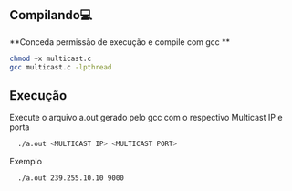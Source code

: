 ## Compilando:computer:
**Conceda permissão de execução e compile com gcc **
```bash
chmod +x multicast.c
gcc multicast.c -lpthread

```
## Execução

Execute o arquivo a.out gerado pelo gcc com o respectivo Multicast IP e porta 
```bash
  ./a.out <MULTICAST IP> <MULTICAST PORT>

```
Exemplo

```bash
  ./a.out 239.255.10.10 9000
```
